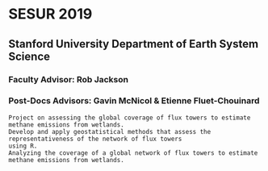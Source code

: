 # SESUR 2019
## Stanford University Department of Earth System Science
### Faculty Advisor: Rob Jackson
### Post-Docs Advisors: Gavin McNicol & Etienne Fluet-Chouinard
```
Project on assessing the global coverage of flux towers to estimate methane emissions from wetlands.
Develop and apply geostatistical methods that assess the representativeness of the network of flux towers 
using R.
Analyzing the coverage of a global network of flux towers to estimate methane emissions from wetlands.
```
